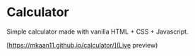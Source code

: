 # Calculator

Simple calculator made with vanilla HTML + CSS + Javascript.

[https://mkaan11.github.io/calculator/](Live preview)
